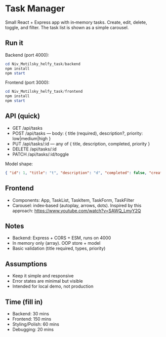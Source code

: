 # Task Manager

Small React + Express app with in‑memory tasks. Create, edit, delete, toggle, and filter. The task list is shown as a simple carousel.

## Run it
Backend (port 4000):
```powershell
cd Niv_Motilsky_helfy_task/backend
npm install
npm start
```
Frontend (port 3000):
```powershell
cd Niv_Motilsky_helfy_task/frontend
npm install
npm start
```

## API (quick)
- GET /api/tasks
- POST /api/tasks  — body: { title (required), description?, priority: low|medium|high }
- PUT /api/tasks/:id  — any of { title, description, completed, priority }
- DELETE /api/tasks/:id
- PATCH /api/tasks/:id/toggle

Model shape:
```json
{ "id": 1, "title": "t", "description": "d", "completed": false, "createdAt": "ISO", "priority": "low|medium|high" }
```

## Frontend
- Components: App, TaskList, TaskItem, TaskForm, TaskFilter
- Carousel: index‑based (autoplay, arrows, dots). Inspired by this approach:
  https://www.youtube.com/watch?v=SAWQ_LmyY2Q

## Notes
- Backend: Express + CORS + ESM, runs on 4000
- In memory only (array). OOP store + model
- Basic validation (title required, types, priority)

## Assumptions
- Keep it simple and responsive
- Error states are minimal but visible
- Intended for local demo, not production

## Time (fill in)
- Backend: 30 mins
- Frontend: 150 mins
- Styling/Polish: 60 mins
- Debugging: 20 mins
